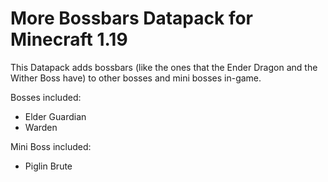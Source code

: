 # More Bossbars Datapack for Minecraft 1.19

This Datapack adds bossbars (like the ones that the Ender Dragon and the Wither Boss have) to other bosses and mini bosses in-game.

Bosses included:
  - Elder Guardian
  - Warden

Mini Boss included:
  - Piglin Brute
